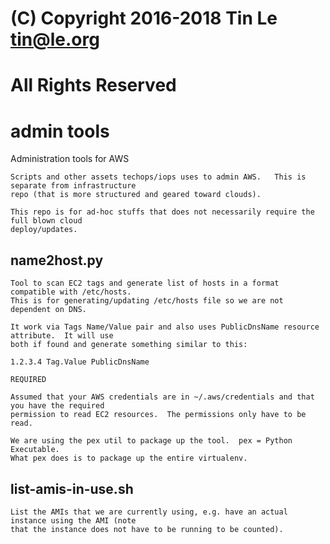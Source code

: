 #
# (C) Copyright 2016-2018 Tin Le tin@le.org
# All Rights Reserved
#
# admin tools
Administration tools for AWS

    Scripts and other assets techops/iops uses to admin AWS.   This is separate from infrastructure
    repo (that is more structured and geared toward clouds).
    
    This repo is for ad-hoc stuffs that does not necessarily require the full blown cloud
    deploy/updates.

## name2host.py

    Tool to scan EC2 tags and generate list of hosts in a format compatible with /etc/hosts.
    This is for generating/updating /etc/hosts file so we are not dependent on DNS.

    It work via Tags Name/Value pair and also uses PublicDnsName resource attribute.  It will use
    both if found and generate something similar to this:

    1.2.3.4 Tag.Value PublicDnsName

    REQUIRED

    Assumed that your AWS credentials are in ~/.aws/credentials and that you have the required
    permission to read EC2 resources.  The permissions only have to be read.

    We are using the pex util to package up the tool.  pex = Python Executable.
    What pex does is to package up the entire virtualenv.

## list-amis-in-use.sh

    List the AMIs that we are currently using, e.g. have an actual instance using the AMI (note
    that the instance does not have to be running to be counted).
